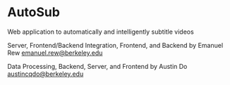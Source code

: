# AutoSub
Web application to automatically and intelligently subtitle videos

Server, Frontend/Backend Integration, Frontend, and Backend by Emanuel Rew emanuel.rew@berkeley.edu

Data Processing, Backend, Server, and Frontend by Austin Do austincqdo@berkeley.edu
